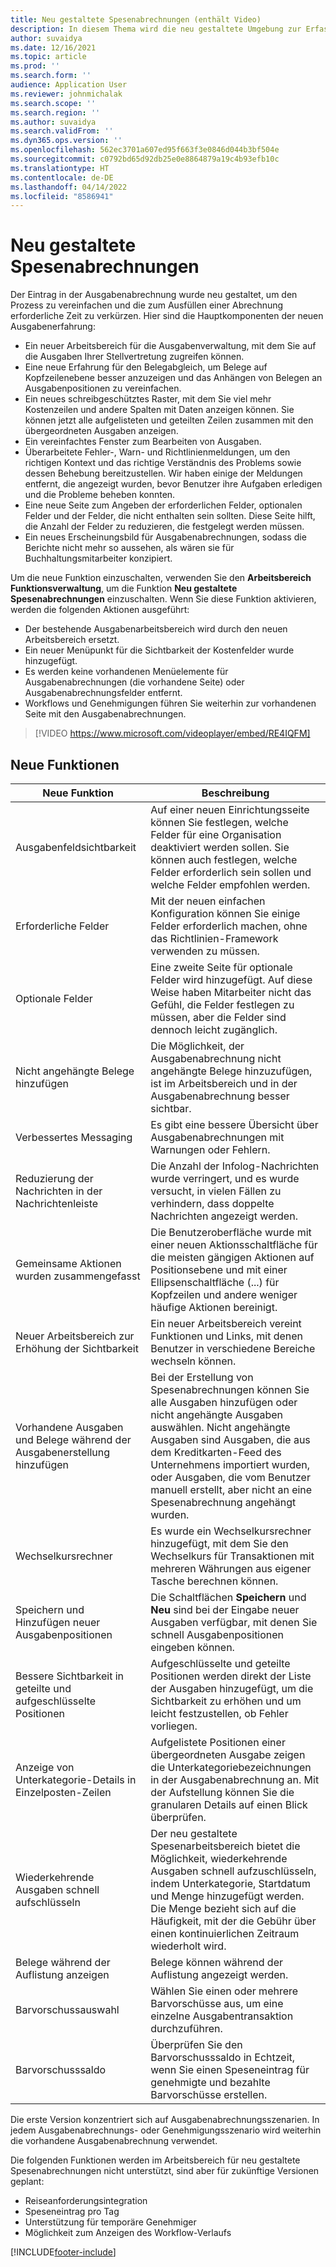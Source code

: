 ```yaml
---
title: Neu gestaltete Spesenabrechnungen (enthält Video)
description: In diesem Thema wird die neu gestaltete Umgebung zur Erfassung von Spesenabrechnungen erläutert.
author: suvaidya
ms.date: 12/16/2021
ms.topic: article
ms.prod: ''
ms.search.form: ''
audience: Application User
ms.reviewer: johnmichalak
ms.search.scope: ''
ms.search.region: ''
ms.author: suvaidya
ms.search.validFrom: ''
ms.dyn365.ops.version: ''
ms.openlocfilehash: 562ec3701a607ed95f663f3e0846d044b3bf504e
ms.sourcegitcommit: c0792bd65d92db25e0e8864879a19c4b93efb10c
ms.translationtype: HT
ms.contentlocale: de-DE
ms.lasthandoff: 04/14/2022
ms.locfileid: "8586941"
---
```

# <a name="expense-reports-reimagined"></a>Neu gestaltete Spesenabrechnungen

Der Eintrag in der Ausgabenabrechnung wurde neu gestaltet, um den Prozess zu vereinfachen und die zum Ausfüllen einer Abrechnung erforderliche Zeit zu verkürzen. Hier sind die Hauptkomponenten der neuen Ausgabenerfahrung:

- Ein neuer Arbeitsbereich für die Ausgabenverwaltung, mit dem Sie auf die Ausgaben Ihrer Stellvertretung zugreifen können.
- Eine neue Erfahrung für den Belegabgleich, um Belege auf Kopfzeilenebene besser anzuzeigen und das Anhängen von Belegen an Ausgabenpositionen zu vereinfachen.
- Ein neues schreibgeschütztes Raster, mit dem Sie viel mehr Kostenzeilen und andere Spalten mit Daten anzeigen können. Sie können jetzt alle aufgelisteten und geteilten Zeilen zusammen mit den übergeordneten Ausgaben anzeigen.
- Ein vereinfachtes Fenster zum Bearbeiten von Ausgaben.
- Überarbeitete Fehler-, Warn- und Richtlinienmeldungen, um den richtigen Kontext und das richtige Verständnis des Problems sowie dessen Behebung bereitzustellen. Wir haben einige der Meldungen entfernt, die angezeigt wurden, bevor Benutzer ihre Aufgaben erledigen und die Probleme beheben konnten.
- Eine neue Seite zum Angeben der erforderlichen Felder, optionalen Felder und der Felder, die nicht enthalten sein sollten. Diese Seite hilft, die Anzahl der Felder zu reduzieren, die festgelegt werden müssen.
- Ein neues Erscheinungsbild für Ausgabenabrechnungen, sodass die Berichte nicht mehr so aussehen, als wären sie für Buchhaltungsmitarbeiter konzipiert.

Um die neue Funktion einzuschalten, verwenden Sie den **Arbeitsbereich Funktionsverwaltung**, um die Funktion **Neu gestaltete Spesenabrechnungen** einzuschalten. Wenn Sie diese Funktion aktivieren, werden die folgenden Aktionen ausgeführt:

- Der bestehende Ausgabenarbeitsbereich wird durch den neuen Arbeitsbereich ersetzt.
- Ein neuer Menüpunkt für die Sichtbarkeit der Kostenfelder wurde hinzugefügt.
- Es werden keine vorhandenen Menüelemente für Ausgabenabrechnungen (die vorhandene Seite) oder Ausgabenabrechnungsfelder entfernt.
- Workflows und Genehmigungen führen Sie weiterhin zur vorhandenen Seite mit den Ausgabenabrechnungen.

> [!VIDEO https://www.microsoft.com/videoplayer/embed/RE4IQFM]

## <a name="new-features"></a>Neue Funktionen

| Neue Funktion | Beschreibung |
|---|----|
| Ausgabenfeldsichtbarkeit | Auf einer neuen Einrichtungsseite können Sie festlegen, welche Felder für eine Organisation deaktiviert werden sollen. Sie können auch festlegen, welche Felder erforderlich sein sollen und welche Felder empfohlen werden. |
| Erforderliche Felder | Mit der neuen einfachen Konfiguration können Sie einige Felder erforderlich machen, ohne das Richtlinien-Framework verwenden zu müssen. |
| Optionale Felder | Eine zweite Seite für optionale Felder wird hinzugefügt. Auf diese Weise haben Mitarbeiter nicht das Gefühl, die Felder festlegen zu müssen, aber die Felder sind dennoch leicht zugänglich. |
| Nicht angehängte Belege hinzufügen | Die Möglichkeit, der Ausgabenabrechnung nicht angehängte Belege hinzuzufügen, ist im Arbeitsbereich und in der Ausgabenabrechnung besser sichtbar. |
| Verbessertes Messaging | Es gibt eine bessere Übersicht über Ausgabenabrechnungen mit Warnungen oder Fehlern. |
| Reduzierung der Nachrichten in der Nachrichtenleiste| Die Anzahl der Infolog-Nachrichten wurde verringert, und es wurde versucht, in vielen Fällen zu verhindern, dass doppelte Nachrichten angezeigt werden. |
| Gemeinsame Aktionen wurden zusammengefasst | Die Benutzeroberfläche wurde mit einer neuen Aktionsschaltfläche für die meisten gängigen Aktionen auf Positionsebene und mit einer Ellipsenschaltfläche (...) für Kopfzeilen und andere weniger häufige Aktionen bereinigt. |
| Neuer Arbeitsbereich zur Erhöhung der Sichtbarkeit | Ein neuer Arbeitsbereich vereint Funktionen und Links, mit denen Benutzer in verschiedene Bereiche wechseln können. |
| Vorhandene Ausgaben und Belege während der Ausgabenerstellung hinzufügen | Bei der Erstellung von Spesenabrechnungen können Sie alle Ausgaben hinzufügen oder nicht angehängte Ausgaben auswählen. Nicht angehängte Ausgaben sind Ausgaben, die aus dem Kreditkarten-Feed des Unternehmens importiert wurden, oder Ausgaben, die vom Benutzer manuell erstellt, aber nicht an eine Spesenabrechnung angehängt wurden.|
| Wechselkursrechner | Es wurde ein Wechselkursrechner hinzugefügt, mit dem Sie den Wechselkurs für Transaktionen mit mehreren Währungen aus eigener Tasche berechnen können. |
| Speichern und Hinzufügen neuer Ausgabenpositionen | Die Schaltflächen **Speichern** und **Neu** sind bei der Eingabe neuer Ausgaben verfügbar, mit denen Sie schnell Ausgabenpositionen eingeben können. |
| Bessere Sichtbarkeit in geteilte und aufgeschlüsselte Positionen | Aufgeschlüsselte und geteilte Positionen werden direkt der Liste der Ausgaben hinzugefügt, um die Sichtbarkeit zu erhöhen und um leicht festzustellen, ob Fehler vorliegen. |
| Anzeige von Unterkategorie-Details in Einzelposten-Zeilen | Aufgelistete Positionen einer übergeordneten Ausgabe zeigen die Unterkategoriebezeichnungen in der Ausgabenabrechnung an. Mit der Aufstellung können Sie die granularen Details auf einen Blick überprüfen.|
|Wiederkehrende Ausgaben schnell aufschlüsseln | Der neu gestaltete Spesenarbeitsbereich bietet die Möglichkeit, wiederkehrende Ausgaben schnell aufzuschlüsseln, indem Unterkategorie, Startdatum und Menge hinzugefügt werden. Die Menge bezieht sich auf die Häufigkeit, mit der die Gebühr über einen kontinuierlichen Zeitraum wiederholt wird. |
| Belege während der Auflistung anzeigen | Belege können während der Auflistung angezeigt werden. |
| Barvorschussauswahl | Wählen Sie einen oder mehrere Barvorschüsse aus, um eine einzelne Ausgabentransaktion durchzuführen. |
| Barvorschusssaldo | Überprüfen Sie den Barvorschusssaldo in Echtzeit, wenn Sie einen Speseneintrag für genehmigte und bezahlte Barvorschüsse erstellen. |

Die erste Version konzentriert sich auf Ausgabenabrechnungsszenarien. In jedem Ausgabenabrechnungs- oder Genehmigungsszenario wird weiterhin die vorhandene Ausgabenabrechnung verwendet.


Die folgenden Funktionen werden im Arbeitsbereich für neu gestaltete Spesenabrechnungen nicht unterstützt, sind aber für zukünftige Versionen geplant: 

- Reiseanforderungsintegration
- Speseneintrag pro Tag
- Unterstützung für temporäre Genehmiger
- Möglichkeit zum Anzeigen des Workflow-Verlaufs


[!INCLUDE[footer-include](../includes/footer-banner.md)]
